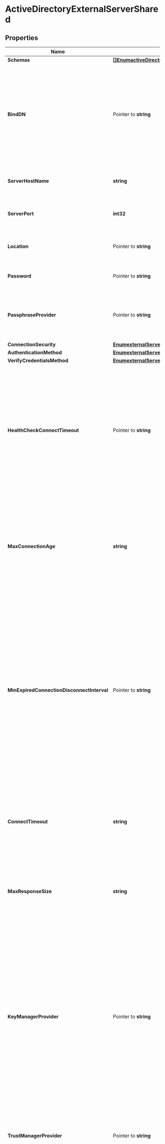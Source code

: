 # ActiveDirectoryExternalServerShared

## Properties

Name | Type | Description | Notes
------------ | ------------- | ------------- | -------------
**Schemas** | [**[]EnumactiveDirectoryExternalServerSchemaUrn**](EnumactiveDirectoryExternalServerSchemaUrn.md) |  | 
**BindDN** | Pointer to **string** | The DN to use to bind to the target LDAP server if simple authentication is required. The authentication identity can also be specified in User-Principal-Name (UPN) format. | [optional] 
**ServerHostName** | **string** | The host name or IP address of the target LDAP server. | 
**ServerPort** | **int32** | The port number on which the server listens for requests. | 
**Location** | Pointer to **string** | Specifies the location for the LDAP External Server. | [optional] 
**Password** | Pointer to **string** | The login password for the specified user. | [optional] 
**PassphraseProvider** | Pointer to **string** | The passphrase provider to use to obtain the login password for the specified user. | [optional] 
**ConnectionSecurity** | [**EnumexternalServerConnectionSecurityProp**](EnumexternalServerConnectionSecurityProp.md) |  | 
**AuthenticationMethod** | [**EnumexternalServerAuthenticationMethodProp**](EnumexternalServerAuthenticationMethodProp.md) |  | 
**VerifyCredentialsMethod** | [**EnumexternalServerVerifyCredentialsMethodProp**](EnumexternalServerVerifyCredentialsMethodProp.md) |  | 
**HealthCheckConnectTimeout** | Pointer to **string** | Specifies the maximum length of time to wait for a connection to be established for the purpose of performing a health check. If the connection cannot be established within this length of time, the server will be classified as unavailable. | [optional] 
**MaxConnectionAge** | **string** | Specifies the maximum length of time that connections to this server should be allowed to remain established before being closed and replaced with newly-established connections. | 
**MinExpiredConnectionDisconnectInterval** | Pointer to **string** | Specifies the minimum length of time that should pass between connection closures as a result of the connections being established for longer than the maximum connection age. This may help avoid cases in which a large number of connections are closed and re-established in a short period of time because of the maximum connection age. | [optional] 
**ConnectTimeout** | **string** | Specifies the maximum length of time to wait for a connection to be established before giving up and considering the server unavailable. | 
**MaxResponseSize** | **string** | Specifies the maximum response size that should be supported for messages received from the LDAP external server. | 
**KeyManagerProvider** | Pointer to **string** | The key manager provider to use if SSL or StartTLS is to be used for connection-level security. When specifying a value for this property (except when using the Null key manager provider) you must ensure that the external server trusts this server&#39;s public certificate by adding this server&#39;s public certificate to the external server&#39;s trust store. | [optional] 
**TrustManagerProvider** | Pointer to **string** | The trust manager provider to use if SSL or StartTLS is to be used for connection-level security. | [optional] 
**InitialConnections** | Pointer to **int32** | The number of connections to initially establish to the LDAP external server. A value of zero indicates that the number of connections should be dynamically based on the number of available worker threads. This will be ignored when using a thread-local connection pool. | [optional] 
**MaxConnections** | Pointer to **int32** | The maximum number of concurrent connections to maintain for the LDAP external server. A value of zero indicates that the number of connections should be dynamically based on the number of available worker threads. This will be ignored when using a thread-local connection pool. | [optional] 
**DefunctConnectionResultCode** | Pointer to [**[]EnumexternalServerDefunctConnectionResultCodeProp**](EnumexternalServerDefunctConnectionResultCodeProp.md) |  | [optional] 
**AbandonOnTimeout** | Pointer to **bool** | Indicates whether to send an abandon request for an operation for which a response timeout is encountered. A request which has timed out on one server may be retried on another server regardless of whether an abandon request is sent, but if the initial attempt is not abandoned then a long-running operation may unnecessarily continue to consume processing resources on the initial server. | [optional] 
**Description** | Pointer to **string** | A description for this External Server | [optional] 

## Methods

### NewActiveDirectoryExternalServerShared

`func NewActiveDirectoryExternalServerShared(schemas []EnumactiveDirectoryExternalServerSchemaUrn, serverHostName string, serverPort int32, connectionSecurity EnumexternalServerConnectionSecurityProp, authenticationMethod EnumexternalServerAuthenticationMethodProp, verifyCredentialsMethod EnumexternalServerVerifyCredentialsMethodProp, maxConnectionAge string, connectTimeout string, maxResponseSize string, ) *ActiveDirectoryExternalServerShared`

NewActiveDirectoryExternalServerShared instantiates a new ActiveDirectoryExternalServerShared object
This constructor will assign default values to properties that have it defined,
and makes sure properties required by API are set, but the set of arguments
will change when the set of required properties is changed

### NewActiveDirectoryExternalServerSharedWithDefaults

`func NewActiveDirectoryExternalServerSharedWithDefaults() *ActiveDirectoryExternalServerShared`

NewActiveDirectoryExternalServerSharedWithDefaults instantiates a new ActiveDirectoryExternalServerShared object
This constructor will only assign default values to properties that have it defined,
but it doesn't guarantee that properties required by API are set

### GetSchemas

`func (o *ActiveDirectoryExternalServerShared) GetSchemas() []EnumactiveDirectoryExternalServerSchemaUrn`

GetSchemas returns the Schemas field if non-nil, zero value otherwise.

### GetSchemasOk

`func (o *ActiveDirectoryExternalServerShared) GetSchemasOk() (*[]EnumactiveDirectoryExternalServerSchemaUrn, bool)`

GetSchemasOk returns a tuple with the Schemas field if it's non-nil, zero value otherwise
and a boolean to check if the value has been set.

### SetSchemas

`func (o *ActiveDirectoryExternalServerShared) SetSchemas(v []EnumactiveDirectoryExternalServerSchemaUrn)`

SetSchemas sets Schemas field to given value.


### GetBindDN

`func (o *ActiveDirectoryExternalServerShared) GetBindDN() string`

GetBindDN returns the BindDN field if non-nil, zero value otherwise.

### GetBindDNOk

`func (o *ActiveDirectoryExternalServerShared) GetBindDNOk() (*string, bool)`

GetBindDNOk returns a tuple with the BindDN field if it's non-nil, zero value otherwise
and a boolean to check if the value has been set.

### SetBindDN

`func (o *ActiveDirectoryExternalServerShared) SetBindDN(v string)`

SetBindDN sets BindDN field to given value.

### HasBindDN

`func (o *ActiveDirectoryExternalServerShared) HasBindDN() bool`

HasBindDN returns a boolean if a field has been set.

### GetServerHostName

`func (o *ActiveDirectoryExternalServerShared) GetServerHostName() string`

GetServerHostName returns the ServerHostName field if non-nil, zero value otherwise.

### GetServerHostNameOk

`func (o *ActiveDirectoryExternalServerShared) GetServerHostNameOk() (*string, bool)`

GetServerHostNameOk returns a tuple with the ServerHostName field if it's non-nil, zero value otherwise
and a boolean to check if the value has been set.

### SetServerHostName

`func (o *ActiveDirectoryExternalServerShared) SetServerHostName(v string)`

SetServerHostName sets ServerHostName field to given value.


### GetServerPort

`func (o *ActiveDirectoryExternalServerShared) GetServerPort() int32`

GetServerPort returns the ServerPort field if non-nil, zero value otherwise.

### GetServerPortOk

`func (o *ActiveDirectoryExternalServerShared) GetServerPortOk() (*int32, bool)`

GetServerPortOk returns a tuple with the ServerPort field if it's non-nil, zero value otherwise
and a boolean to check if the value has been set.

### SetServerPort

`func (o *ActiveDirectoryExternalServerShared) SetServerPort(v int32)`

SetServerPort sets ServerPort field to given value.


### GetLocation

`func (o *ActiveDirectoryExternalServerShared) GetLocation() string`

GetLocation returns the Location field if non-nil, zero value otherwise.

### GetLocationOk

`func (o *ActiveDirectoryExternalServerShared) GetLocationOk() (*string, bool)`

GetLocationOk returns a tuple with the Location field if it's non-nil, zero value otherwise
and a boolean to check if the value has been set.

### SetLocation

`func (o *ActiveDirectoryExternalServerShared) SetLocation(v string)`

SetLocation sets Location field to given value.

### HasLocation

`func (o *ActiveDirectoryExternalServerShared) HasLocation() bool`

HasLocation returns a boolean if a field has been set.

### GetPassword

`func (o *ActiveDirectoryExternalServerShared) GetPassword() string`

GetPassword returns the Password field if non-nil, zero value otherwise.

### GetPasswordOk

`func (o *ActiveDirectoryExternalServerShared) GetPasswordOk() (*string, bool)`

GetPasswordOk returns a tuple with the Password field if it's non-nil, zero value otherwise
and a boolean to check if the value has been set.

### SetPassword

`func (o *ActiveDirectoryExternalServerShared) SetPassword(v string)`

SetPassword sets Password field to given value.

### HasPassword

`func (o *ActiveDirectoryExternalServerShared) HasPassword() bool`

HasPassword returns a boolean if a field has been set.

### GetPassphraseProvider

`func (o *ActiveDirectoryExternalServerShared) GetPassphraseProvider() string`

GetPassphraseProvider returns the PassphraseProvider field if non-nil, zero value otherwise.

### GetPassphraseProviderOk

`func (o *ActiveDirectoryExternalServerShared) GetPassphraseProviderOk() (*string, bool)`

GetPassphraseProviderOk returns a tuple with the PassphraseProvider field if it's non-nil, zero value otherwise
and a boolean to check if the value has been set.

### SetPassphraseProvider

`func (o *ActiveDirectoryExternalServerShared) SetPassphraseProvider(v string)`

SetPassphraseProvider sets PassphraseProvider field to given value.

### HasPassphraseProvider

`func (o *ActiveDirectoryExternalServerShared) HasPassphraseProvider() bool`

HasPassphraseProvider returns a boolean if a field has been set.

### GetConnectionSecurity

`func (o *ActiveDirectoryExternalServerShared) GetConnectionSecurity() EnumexternalServerConnectionSecurityProp`

GetConnectionSecurity returns the ConnectionSecurity field if non-nil, zero value otherwise.

### GetConnectionSecurityOk

`func (o *ActiveDirectoryExternalServerShared) GetConnectionSecurityOk() (*EnumexternalServerConnectionSecurityProp, bool)`

GetConnectionSecurityOk returns a tuple with the ConnectionSecurity field if it's non-nil, zero value otherwise
and a boolean to check if the value has been set.

### SetConnectionSecurity

`func (o *ActiveDirectoryExternalServerShared) SetConnectionSecurity(v EnumexternalServerConnectionSecurityProp)`

SetConnectionSecurity sets ConnectionSecurity field to given value.


### GetAuthenticationMethod

`func (o *ActiveDirectoryExternalServerShared) GetAuthenticationMethod() EnumexternalServerAuthenticationMethodProp`

GetAuthenticationMethod returns the AuthenticationMethod field if non-nil, zero value otherwise.

### GetAuthenticationMethodOk

`func (o *ActiveDirectoryExternalServerShared) GetAuthenticationMethodOk() (*EnumexternalServerAuthenticationMethodProp, bool)`

GetAuthenticationMethodOk returns a tuple with the AuthenticationMethod field if it's non-nil, zero value otherwise
and a boolean to check if the value has been set.

### SetAuthenticationMethod

`func (o *ActiveDirectoryExternalServerShared) SetAuthenticationMethod(v EnumexternalServerAuthenticationMethodProp)`

SetAuthenticationMethod sets AuthenticationMethod field to given value.


### GetVerifyCredentialsMethod

`func (o *ActiveDirectoryExternalServerShared) GetVerifyCredentialsMethod() EnumexternalServerVerifyCredentialsMethodProp`

GetVerifyCredentialsMethod returns the VerifyCredentialsMethod field if non-nil, zero value otherwise.

### GetVerifyCredentialsMethodOk

`func (o *ActiveDirectoryExternalServerShared) GetVerifyCredentialsMethodOk() (*EnumexternalServerVerifyCredentialsMethodProp, bool)`

GetVerifyCredentialsMethodOk returns a tuple with the VerifyCredentialsMethod field if it's non-nil, zero value otherwise
and a boolean to check if the value has been set.

### SetVerifyCredentialsMethod

`func (o *ActiveDirectoryExternalServerShared) SetVerifyCredentialsMethod(v EnumexternalServerVerifyCredentialsMethodProp)`

SetVerifyCredentialsMethod sets VerifyCredentialsMethod field to given value.


### GetHealthCheckConnectTimeout

`func (o *ActiveDirectoryExternalServerShared) GetHealthCheckConnectTimeout() string`

GetHealthCheckConnectTimeout returns the HealthCheckConnectTimeout field if non-nil, zero value otherwise.

### GetHealthCheckConnectTimeoutOk

`func (o *ActiveDirectoryExternalServerShared) GetHealthCheckConnectTimeoutOk() (*string, bool)`

GetHealthCheckConnectTimeoutOk returns a tuple with the HealthCheckConnectTimeout field if it's non-nil, zero value otherwise
and a boolean to check if the value has been set.

### SetHealthCheckConnectTimeout

`func (o *ActiveDirectoryExternalServerShared) SetHealthCheckConnectTimeout(v string)`

SetHealthCheckConnectTimeout sets HealthCheckConnectTimeout field to given value.

### HasHealthCheckConnectTimeout

`func (o *ActiveDirectoryExternalServerShared) HasHealthCheckConnectTimeout() bool`

HasHealthCheckConnectTimeout returns a boolean if a field has been set.

### GetMaxConnectionAge

`func (o *ActiveDirectoryExternalServerShared) GetMaxConnectionAge() string`

GetMaxConnectionAge returns the MaxConnectionAge field if non-nil, zero value otherwise.

### GetMaxConnectionAgeOk

`func (o *ActiveDirectoryExternalServerShared) GetMaxConnectionAgeOk() (*string, bool)`

GetMaxConnectionAgeOk returns a tuple with the MaxConnectionAge field if it's non-nil, zero value otherwise
and a boolean to check if the value has been set.

### SetMaxConnectionAge

`func (o *ActiveDirectoryExternalServerShared) SetMaxConnectionAge(v string)`

SetMaxConnectionAge sets MaxConnectionAge field to given value.


### GetMinExpiredConnectionDisconnectInterval

`func (o *ActiveDirectoryExternalServerShared) GetMinExpiredConnectionDisconnectInterval() string`

GetMinExpiredConnectionDisconnectInterval returns the MinExpiredConnectionDisconnectInterval field if non-nil, zero value otherwise.

### GetMinExpiredConnectionDisconnectIntervalOk

`func (o *ActiveDirectoryExternalServerShared) GetMinExpiredConnectionDisconnectIntervalOk() (*string, bool)`

GetMinExpiredConnectionDisconnectIntervalOk returns a tuple with the MinExpiredConnectionDisconnectInterval field if it's non-nil, zero value otherwise
and a boolean to check if the value has been set.

### SetMinExpiredConnectionDisconnectInterval

`func (o *ActiveDirectoryExternalServerShared) SetMinExpiredConnectionDisconnectInterval(v string)`

SetMinExpiredConnectionDisconnectInterval sets MinExpiredConnectionDisconnectInterval field to given value.

### HasMinExpiredConnectionDisconnectInterval

`func (o *ActiveDirectoryExternalServerShared) HasMinExpiredConnectionDisconnectInterval() bool`

HasMinExpiredConnectionDisconnectInterval returns a boolean if a field has been set.

### GetConnectTimeout

`func (o *ActiveDirectoryExternalServerShared) GetConnectTimeout() string`

GetConnectTimeout returns the ConnectTimeout field if non-nil, zero value otherwise.

### GetConnectTimeoutOk

`func (o *ActiveDirectoryExternalServerShared) GetConnectTimeoutOk() (*string, bool)`

GetConnectTimeoutOk returns a tuple with the ConnectTimeout field if it's non-nil, zero value otherwise
and a boolean to check if the value has been set.

### SetConnectTimeout

`func (o *ActiveDirectoryExternalServerShared) SetConnectTimeout(v string)`

SetConnectTimeout sets ConnectTimeout field to given value.


### GetMaxResponseSize

`func (o *ActiveDirectoryExternalServerShared) GetMaxResponseSize() string`

GetMaxResponseSize returns the MaxResponseSize field if non-nil, zero value otherwise.

### GetMaxResponseSizeOk

`func (o *ActiveDirectoryExternalServerShared) GetMaxResponseSizeOk() (*string, bool)`

GetMaxResponseSizeOk returns a tuple with the MaxResponseSize field if it's non-nil, zero value otherwise
and a boolean to check if the value has been set.

### SetMaxResponseSize

`func (o *ActiveDirectoryExternalServerShared) SetMaxResponseSize(v string)`

SetMaxResponseSize sets MaxResponseSize field to given value.


### GetKeyManagerProvider

`func (o *ActiveDirectoryExternalServerShared) GetKeyManagerProvider() string`

GetKeyManagerProvider returns the KeyManagerProvider field if non-nil, zero value otherwise.

### GetKeyManagerProviderOk

`func (o *ActiveDirectoryExternalServerShared) GetKeyManagerProviderOk() (*string, bool)`

GetKeyManagerProviderOk returns a tuple with the KeyManagerProvider field if it's non-nil, zero value otherwise
and a boolean to check if the value has been set.

### SetKeyManagerProvider

`func (o *ActiveDirectoryExternalServerShared) SetKeyManagerProvider(v string)`

SetKeyManagerProvider sets KeyManagerProvider field to given value.

### HasKeyManagerProvider

`func (o *ActiveDirectoryExternalServerShared) HasKeyManagerProvider() bool`

HasKeyManagerProvider returns a boolean if a field has been set.

### GetTrustManagerProvider

`func (o *ActiveDirectoryExternalServerShared) GetTrustManagerProvider() string`

GetTrustManagerProvider returns the TrustManagerProvider field if non-nil, zero value otherwise.

### GetTrustManagerProviderOk

`func (o *ActiveDirectoryExternalServerShared) GetTrustManagerProviderOk() (*string, bool)`

GetTrustManagerProviderOk returns a tuple with the TrustManagerProvider field if it's non-nil, zero value otherwise
and a boolean to check if the value has been set.

### SetTrustManagerProvider

`func (o *ActiveDirectoryExternalServerShared) SetTrustManagerProvider(v string)`

SetTrustManagerProvider sets TrustManagerProvider field to given value.

### HasTrustManagerProvider

`func (o *ActiveDirectoryExternalServerShared) HasTrustManagerProvider() bool`

HasTrustManagerProvider returns a boolean if a field has been set.

### GetInitialConnections

`func (o *ActiveDirectoryExternalServerShared) GetInitialConnections() int32`

GetInitialConnections returns the InitialConnections field if non-nil, zero value otherwise.

### GetInitialConnectionsOk

`func (o *ActiveDirectoryExternalServerShared) GetInitialConnectionsOk() (*int32, bool)`

GetInitialConnectionsOk returns a tuple with the InitialConnections field if it's non-nil, zero value otherwise
and a boolean to check if the value has been set.

### SetInitialConnections

`func (o *ActiveDirectoryExternalServerShared) SetInitialConnections(v int32)`

SetInitialConnections sets InitialConnections field to given value.

### HasInitialConnections

`func (o *ActiveDirectoryExternalServerShared) HasInitialConnections() bool`

HasInitialConnections returns a boolean if a field has been set.

### GetMaxConnections

`func (o *ActiveDirectoryExternalServerShared) GetMaxConnections() int32`

GetMaxConnections returns the MaxConnections field if non-nil, zero value otherwise.

### GetMaxConnectionsOk

`func (o *ActiveDirectoryExternalServerShared) GetMaxConnectionsOk() (*int32, bool)`

GetMaxConnectionsOk returns a tuple with the MaxConnections field if it's non-nil, zero value otherwise
and a boolean to check if the value has been set.

### SetMaxConnections

`func (o *ActiveDirectoryExternalServerShared) SetMaxConnections(v int32)`

SetMaxConnections sets MaxConnections field to given value.

### HasMaxConnections

`func (o *ActiveDirectoryExternalServerShared) HasMaxConnections() bool`

HasMaxConnections returns a boolean if a field has been set.

### GetDefunctConnectionResultCode

`func (o *ActiveDirectoryExternalServerShared) GetDefunctConnectionResultCode() []EnumexternalServerDefunctConnectionResultCodeProp`

GetDefunctConnectionResultCode returns the DefunctConnectionResultCode field if non-nil, zero value otherwise.

### GetDefunctConnectionResultCodeOk

`func (o *ActiveDirectoryExternalServerShared) GetDefunctConnectionResultCodeOk() (*[]EnumexternalServerDefunctConnectionResultCodeProp, bool)`

GetDefunctConnectionResultCodeOk returns a tuple with the DefunctConnectionResultCode field if it's non-nil, zero value otherwise
and a boolean to check if the value has been set.

### SetDefunctConnectionResultCode

`func (o *ActiveDirectoryExternalServerShared) SetDefunctConnectionResultCode(v []EnumexternalServerDefunctConnectionResultCodeProp)`

SetDefunctConnectionResultCode sets DefunctConnectionResultCode field to given value.

### HasDefunctConnectionResultCode

`func (o *ActiveDirectoryExternalServerShared) HasDefunctConnectionResultCode() bool`

HasDefunctConnectionResultCode returns a boolean if a field has been set.

### GetAbandonOnTimeout

`func (o *ActiveDirectoryExternalServerShared) GetAbandonOnTimeout() bool`

GetAbandonOnTimeout returns the AbandonOnTimeout field if non-nil, zero value otherwise.

### GetAbandonOnTimeoutOk

`func (o *ActiveDirectoryExternalServerShared) GetAbandonOnTimeoutOk() (*bool, bool)`

GetAbandonOnTimeoutOk returns a tuple with the AbandonOnTimeout field if it's non-nil, zero value otherwise
and a boolean to check if the value has been set.

### SetAbandonOnTimeout

`func (o *ActiveDirectoryExternalServerShared) SetAbandonOnTimeout(v bool)`

SetAbandonOnTimeout sets AbandonOnTimeout field to given value.

### HasAbandonOnTimeout

`func (o *ActiveDirectoryExternalServerShared) HasAbandonOnTimeout() bool`

HasAbandonOnTimeout returns a boolean if a field has been set.

### GetDescription

`func (o *ActiveDirectoryExternalServerShared) GetDescription() string`

GetDescription returns the Description field if non-nil, zero value otherwise.

### GetDescriptionOk

`func (o *ActiveDirectoryExternalServerShared) GetDescriptionOk() (*string, bool)`

GetDescriptionOk returns a tuple with the Description field if it's non-nil, zero value otherwise
and a boolean to check if the value has been set.

### SetDescription

`func (o *ActiveDirectoryExternalServerShared) SetDescription(v string)`

SetDescription sets Description field to given value.

### HasDescription

`func (o *ActiveDirectoryExternalServerShared) HasDescription() bool`

HasDescription returns a boolean if a field has been set.


[[Back to Model list]](../README.md#documentation-for-models) [[Back to API list]](../README.md#documentation-for-api-endpoints) [[Back to README]](../README.md)


